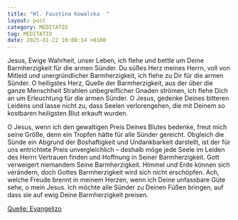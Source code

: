 ```yaml
---
title: "Hl. Faustina Kowalska  "
layout: post
category: MEDITATIO
tag: MEDITATIO
date: 2025-01-22 10:00:14 +0100
---
```

Jesus, Ewige Wahrheit, unser Leben, ich flehe und bettle um Deine Barmherzigkeit für die armen Sünder. Du süßes Herz meines Herrn, voll von Mitleid und unergründlicher Barmherzigkeit, ich flehe zu Dir für die armen Sünder. O heiligstes Herz, Quelle der Barmherzigkeit, aus der über die ganze Menschheit Strahlen unbegreiflicher Gnaden strömen, ich flehe Dich an um Erleuchtung für die armen Sünder.<!--more--> O Jesus, gedenke Deines bitteren Leidens und lasse nicht zu, dass Seelen verlorengehen, die mit Deinem so kostbaren heiligsten Blut erkauft wurden. 

O Jesus, wenn ich den gewaltigen Preis Deines Blutes bedenke, freut mich seine Größe, denn ein Tropfen hätte für alle Sünder gereicht. Obgleich die Sünde ein Abgrund der Boshaftigkeit und Undankbarkeit darstellt, ist der für uns entrichtete Preis unvergleichlich – deshalb möge jede Seele im Leiden des Herrn Vertrauen finden und Hoffnung in Seiner Barmherzigkeit. Gott verweigert niemandem Seine Barmherzigkeit. Himmel und Erde können sich verändern, doch Gottes Barmherzigkeit wird sich nicht erschöpfen. Ach, welche Freude brennt in meinem Herzen, wenn ich Deine unfassbare Güte sehe, o mein Jesus. Ich möchte alle Sünder zu Deinen Füßen bringen, auf dass sie auf ewig Deine Barmherzigkeit preisen.


[Quelle: Evangelizo](https://evangeliumtagfuertag.org/DE/gospel)